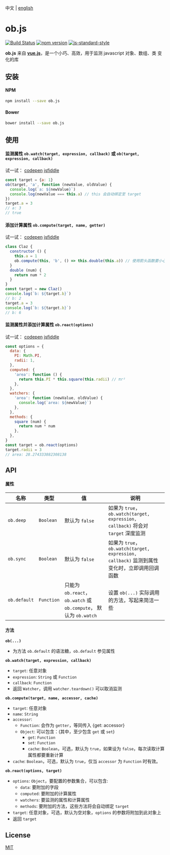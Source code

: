中文 | [english](https://github.com/cnlon/ob.js/blob/master/README.en.md)

# ob.js

[![Build Status](https://travis-ci.org/cnlon/ob.js.svg?branch=master)](https://travis-ci.org/cnlon/ob.js)
[![npm version](https://badge.fury.io/js/ob.js.svg)](https://badge.fury.io/js/ob.js)
[![js-standard-style](https://img.shields.io/badge/code%20style-standard-brightgreen.svg)](http://standardjs.com)

**ob.js** 来自 [**vue.js**](https://github.com/vuejs/vue)，是一个小巧、高效，用于监测 javascript 对象、数组、类 变化的库

## 安装

#### NPM
``` bash
npm install --save ob.js
```

#### Bower
``` bash
bower install --save ob.js
```

## 使用

#### 监测属性 `ob.watch(target, expression, callback)` 或 `ob(target, expression, callback)`

试一试：
[codepen](http://codepen.io/lon/pen/rrqLLk?editors=0010#0)
[jsfiddle](https://jsfiddle.net/lon/x4n2yjLn/)

``` javascript
const target = {a: 1}
ob(target, 'a', function (newValue, oldValue) {
  console.log(`a: ${newValue}`)
  console.log(newValue === this.a) // this 会自动绑定至 target
})
target.a = 3
// a: 3
// true
```

#### 添加计算属性 `ob.compute(target, name, getter)`

试一试：
[codepen](http://codepen.io/lon/pen/dpgXLN?editors=0010#0)
[jsfiddle](https://jsfiddle.net/lon/q402v3jd/)

``` javascript
class Claz {
  constructor () {
    this.a = 1
    ob.compute(this, 'b', () => this.double(this.a)) // 使用箭头函数要小心 this 绑定
  }
  double (num) {
    return num * 2
  }
}
const target = new Claz()
console.log(`b: ${target.b}`)
// b: 2
target.a = 3
console.log(`b: ${target.b}`)
// b: 6
```

#### 监测属性并添加计算属性 `ob.react(options)`

试一试：
[codepen](http://codepen.io/lon/pen/zKmKqA?editors=0010#0)
[jsfiddle](https://jsfiddle.net/lon/ufth8xpe/)

``` javascript
const options = {
  data: {
    PI: Math.PI,
    radii: 1,
  },
  computed: {
    'area': function () {
      return this.PI * this.square(this.radii) // πr²
    },
  },
  watchers: {
    'area': function (newValue, oldValue) {
      console.log(`area: ${newValue}`)
    },
  },
  methods: {
    square (num) {
      return num * num
    },
  },
}
const target = ob.react(options)
target.radii = 3
// area: 28.274333882308138
```

## API

#### 属性

| 名称 | 类型 | 值 | 说明 |
| --- | --- | --- | --- |
| `ob.deep` | `Boolean` | 默认为 `false` | 如果为 `true`，`ob.watch(target, expression, callback)` 将会对 `target` 深度监测 |
| `ob.sync` | `Boolean` | 默认为 `false` | 如果为 `true`，`ob.watch(target, expression, callback)` 监测到属性变化时，立即调用回调函数 |
| `ob.default` | `Function` | 只能为 `ob.react`，`ob.watch` 或 `ob.compute`， 默认为 `ob.watch` | 设置 `ob(...)` 实际调用的方法，写起来简洁一些 |

#### 方法

**`ob(...)`**

- 为方法 `ob.default` 的语法糖，`ob.default` 参见属性

**`ob.watch(target, expression, callback)`**

- `target`: 任意对象
- `expression`: `String` 或 `Function`
- `callback`: `Function`
- 返回 `Watcher`，调用 `watcher.teardown()` 可以取消监测

**`ob.compute(target, name, accessor, cache)`**

- `target`: 任意对象
- `name`: `String`
- `accessor`:
  - `Function`: 会作为 `getter`，等同传入 {get: accessor}
  - `Object`: 可以包含：(其中，至少包含 `get` 或 `set`)
    - `get`: `Function`
    - `set`: `Function`
    - `cache`: `Boolean`，可选，默认为 `true`，如果设为 `false`，每次读取计算属性都要重新计算
- `cache`: `Boolean`，可选，默认为 `true`，仅当 `accessor` 为 `Function` 时有效。

**`ob.react(options, target)`**

- `options`: `Object`，要配置的参数集合，可以包含:
  - `data`: 要附加的字段
  - `computed`: 要附加的计算属性
  - `watchers`: 要监测的属性和计算属性
  - `methods`: 要附加的方法，这些方法将会自动绑定 `target`
- `target`: 任意对象，可选，默认为空对象，`options` 的参数将附加到此对象上
- 返回 `target`

## License

[MIT](http://opensource.org/licenses/MIT)
